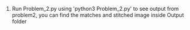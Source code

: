 1. Run Problem_2.py using 'python3 Problem_2.py' to see output from problem2, you can find the matches and stitched image inside Output folder